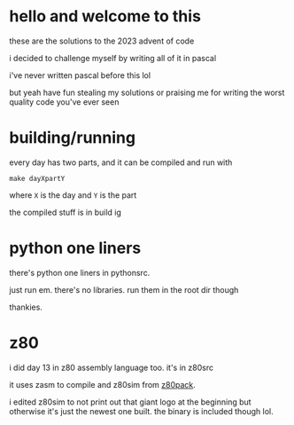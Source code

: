 
# hello and welcome to this

these are the solutions to the 2023 advent of code

i decided to challenge myself by writing all of it in pascal

i've never written pascal before this lol

but yeah
have fun stealing my solutions or praising me for writing the worst quality code you've ever seen

# building/running

every day has two parts, and it can be compiled and run with

`make dayXpartY`

where `X` is the day 
and `Y` is the part

the compiled stuff is in build ig

# python one liners

there's python one liners in pythonsrc.

just run em. there's no libraries.
run them in the root dir though

thankies.

# z80

i did day 13 in z80 assembly language too. it's in z80src

it uses zasm to compile and z80sim from [z80pack](https://www.autometer.de/unix4fun/z80pack/).

i edited z80sim to not print out that giant logo at the beginning but otherwise it's just the newest one built.
the binary is included though lol.



